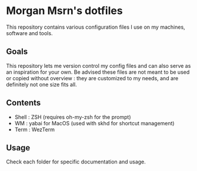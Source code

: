 # Morgan Msrn's dotfiles

This repository contains various configuration files I use on my machines, software and tools.

## Goals

This repository lets me version control my config files and can also serve as an inspiration for your own. Be advised these files are not meant to be used or copied without overview : they are customized to my needs, and are definitely not one size fits all.

## Contents

- Shell : ZSH (requires oh-my-zsh for the prompt)
- WM : yabai for MacOS (used with skhd for shortcut management)
- Term : WezTerm

## Usage

Check each folder for specific documentation and usage.

